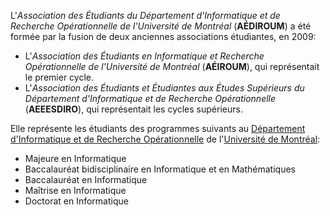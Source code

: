 L'*Association des Étudiants du Département d'Informatique et de Recherche Opérationnelle de l'Université de Montréal* (**AÉDIROUM**) a été formée par la fusion de deux anciennes associations étudiantes, en 2009:

* L'*Association des Étudiants en Informatique et Recherche Opérationnelle de l'Université de Montréal* (**AÉIROUM**), qui représentait le premier cycle.
* L'*Association des Étudiants et Étudiantes aux Études Supérieurs du Département d'Informatique et de Recherche Opérationnelle* (**AEEESDIRO**), qui représentait les cycles supérieurs.

Elle représente les étudiants des programmes suivants au [Département d'Informatique et de Recherche Opérationnelle](http://diro.umontreal.ca) de l'[Université de Montréal](http://umontreal.ca):

* Majeure en Informatique
* Baccalauréat bidisciplinaire en Informatique et en Mathématiques
* Baccalauréat en Informatique
* Maîtrise en Informatique
* Doctorat en Informatique

